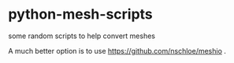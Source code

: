python-mesh-scripts
===================

some random scripts to help convert meshes

A much better option is to use https://github.com/nschloe/meshio .
